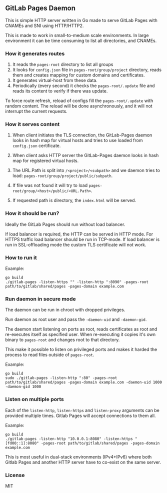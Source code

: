 ## GitLab Pages Daemon

This is simple HTTP server written in Go made to serve GitLab Pages with CNAMEs and SNI using HTTP/HTTP2.

This is made to work in small-to-medium scale environments.
In large environment it can be time consuming to list all directories, and CNAMEs.

### How it generates routes

1. It reads the `pages-root` directory to list all groups
2. It looks for `config.json` file in `pages-root/group/project` directory, reads them and creates mapping for custom domains and certificates.
3. It generates virtual-host from these data.
4. Periodically (every second) it checks the `pages-root/.update` file and reads its content to verify if there was update.

To force route refresh, reload of configs fill the `pages-root/.update` with random content.
The reload will be done asynchronously, and it will not interrupt the current requests.

### How it serves content

1. When client initiates the TLS connection, the GitLab-Pages daemon looks in hash map for virtual hosts and tries to use loaded from `config.json` certificate.

2. When client asks HTTP server the GitLab-Pages daemon looks in hash map for registered virtual hosts.

3. The URL.Path is split into `/<project>/<subpath>` and we daemon tries to load: `pages-root/group/project/public/subpath`.

4. If file was not found it will try to load `pages-root/group/<host>/public/<URL.Path>`.

5. If requested path is directory, the `index.html` will be served.

### How it should be run?

Ideally the GitLab Pages should run without load balancer.

If load balancer is required, the HTTP can be served in HTTP mode.
For HTTPS traffic load balancer should be run in TCP-mode.
If load balancer is run in SSL-offloading mode the custom TLS certificate will not work.

### How to run it

Example:
```
go build
./gitlab-pages -listen-https "" -listen-http ":8090" -pages-root path/to/gitlab/shared/pages -pages-domain example.com
```

### Run daemon **in secure mode**

The daemon can be run in chroot with dropped privileges.

Run daemon as root user and pass the `-daemon-uid` and `-daemon-gid`.

The daemon start listening on ports as root, reads certificates as root and re-executes itself as specified user.
When re-executing it copies it's own binary to `pages-root` and changes root to that directory.

This make it possible to listen on privileged ports and makes it harded the process to read files outside of `pages-root`.

Example:
```
go build
sudo ./gitlab-pages -listen-http ":80" -pages-root path/to/gitlab/shared/pages -pages-domain example.com -daemon-uid 1000 -daemon-gid 1000
```

### Listen on multiple ports

Each of the `listen-http`, `listen-https` and `listen-proxy` arguments can be provided multiple times. Gitlab Pages will accept connections to them all.

Example:
```
go build
./gitlab-pages -listen-http "10.0.0.1:8080" -listen-https "[fd00::1]:8080" -pages-root path/to/gitlab/shared/pages -pages-domain example.com
```

This is most useful in dual-stack environments (IPv4+IPv6) where both Gitlab Pages and another HTTP server have to co-exist on the same server.

### License

MIT
